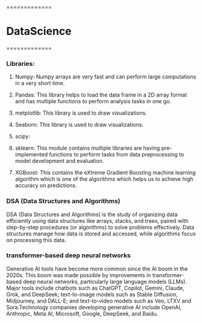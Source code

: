 
=============
# DataScience
=============

### Libraries:

1. Numpy: Numpy arrays are very fast and can perform large computations in a very short time.

2. Pandas: This library helps to load the data frame in a 2D array format and has multiple functions to perform analysis tasks in one go.
3. metplotlib: This library is used to draw visualizations.
4. Seaborn: This library is used to draw visualizations.
5. scipy: 
6. sklearn: This module contains multiple libraries are having pre-implemented functions to perform tasks from data preprocessing to model development and evaluation.
7. XGBoost: This contains the eXtreme Gradient Boosting machine learning algorithm which is one of the algorithms which helps us to achieve high accuracy on predictions.



### DSA (Data Structures and Algorithms)

DSA (Data Structures and Algorithms) is the study of organizing data efficiently using data structures like arrays, stacks, and trees, paired with step-by-step procedures (or algorithms) to solve problems effectively. Data structures manage how data is stored and accessed, while algorithms focus on processing this data.


###  transformer-based deep neural networks

Generative AI tools have become more common since the AI boom in the 2020s. This boom was made possible by improvements in transformer-based deep neural networks, particularly large language models (LLMs). Major tools include chatbots such as ChatGPT, Copilot, Gemini, Claude, Grok, and DeepSeek; text-to-image models such as Stable Diffusion, Midjourney, and DALL-E; and text-to-video models such as Veo, LTXV and Sora.Technology companies developing generative AI include OpenAI, Anthropic, Meta AI, Microsoft, Google, DeepSeek, and Baidu.